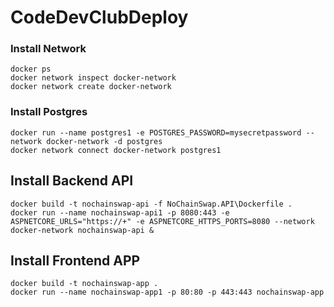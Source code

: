 # CodeDevClubDeploy

### Install Network
	
```
docker ps
docker network inspect docker-network
docker network create docker-network
```

### Install Postgres
```
docker run --name postgres1 -e POSTGRES_PASSWORD=mysecretpassword --network docker-network -d postgres
docker network connect docker-network postgres1
```

## Install Backend API
```
docker build -t nochainswap-api -f NoChainSwap.API\Dockerfile .
docker run --name nochainswap-api1 -p 8080:443 -e ASPNETCORE_URLS="https://+" -e ASPNETCORE_HTTPS_PORTS=8080 --network docker-network nochainswap-api &
```

## Install Frontend APP
```
docker build -t nochainswap-app .
docker run --name nochainswap-app1 -p 80:80 -p 443:443 nochainswap-app
```